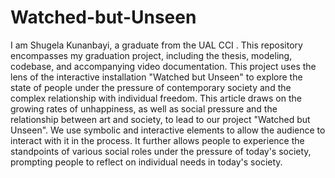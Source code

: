 # Watched-but-Unseen
I am Shugela Kunanbayi, a graduate from the UAL CCI . This repository encompasses my graduation project, including the thesis, modeling, codebase, and accompanying video documentation.
This project uses the lens of the interactive installation "Watched but Unseen" to explore the state of people under the pressure of contemporary society and the complex relationship with individual freedom. This article draws on the growing rates of unhappiness, as well as social pressure and the relationship between art and society, to lead to our project "Watched but Unseen". We use symbolic and interactive elements to allow the audience to interact with it in the process. It further allows people to experience the standpoints of various social roles under the pressure of today's society, prompting people to reflect on individual needs in today's society.
